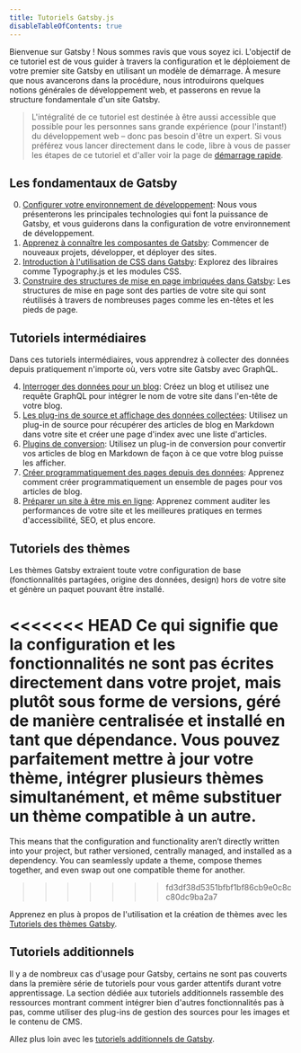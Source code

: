 ```yaml
---
title: Tutoriels Gatsby.js
disableTableOfContents: true
---
```


Bienvenue sur Gatsby ! Nous sommes ravis que vous soyez ici. L'objectif de ce tutoriel est de vous guider à travers la configuration et le déploiement de votre premier site Gatsby en utilisant un modèle de démarrage. À mesure que nous avancerons dans la procédure, nous introduirons quelques notions générales de développement web, et passerons en revue la structure fondamentale d'un site Gatsby.

> L'intégralité de ce tutoriel est destinée à être aussi accessible que possible pour les personnes sans grande expérience (pour l'instant!) du développement web – donc pas besoin d'être un expert. Si vous préférez vous lancer directement dans le code, libre à vous de passer les étapes de ce tutoriel et d'aller voir la page de [démarrage rapide](/docs/quick-start/).

## Les fondamentaux de Gatsby

0.  [Configurer votre environnement de développement](/tutorial/part-zero/): Nous vous présenterons les principales technologies qui font la puissance de Gatsby, et vous guiderons dans la configuration de votre environnement de développement.
1.  [Apprenez à connaître les composantes de Gatsby](/tutorial/part-one/): Commencer de nouveaux projets, développer, et déployer des sites.
1.  [Introduction à l'utilisation de CSS dans Gatsby](/tutorial/part-two/): Explorez des libraires comme Typography.js et les modules CSS.
1.  [Construire des structures de mise en page imbriquées dans Gatsby](/tutorial/part-three/): Les structures de mise en page sont des parties de votre site qui sont réutilisés à travers de nombreuses pages comme les en-têtes et les pieds de page.

## Tutoriels intermédiaires

Dans ces tutoriels intermédiaires, vous apprendrez à collecter des données depuis pratiquement n'importe où, vers votre site Gatsby avec GraphQL.

4.  [Interroger des données pour un blog](/tutorial/part-four/): Créez un blog et utilisez une requête GraphQL pour intégrer le nom de votre site dans l'en-tête de votre blog.
5.  [Les plug-ins de source et affichage des données collectées](/tutorial/part-five/): Utilisez un plug-in de source pour récupérer des articles de blog en Markdown dans votre site et créer une page d'index avec une liste d'articles.
6.  [Plugins de conversion](/tutorial/part-six/): Utilisez un plug-in de conversion pour convertir vos articles de blog en Markdown de façon à ce que votre blog puisse les afficher.
7.  [Créer programmatiquement des pages depuis des données](/tutorial/part-seven/): Apprenez comment créer programmatiquement un ensemble de pages pour vos articles de blog.
8.  [Préparer un site à être mis en ligne](/tutorial/part-eight/): Apprenez comment auditer les performances de votre site et les meilleures pratiques en termes d'accessibilité, SEO, et plus encore.

## Tutoriels des thèmes

Les thèmes Gatsby extraient toute votre configuration de base (fonctionnalités partagées, origine des données, design) hors de votre site et génère un paquet pouvant être installé.

<<<<<<< HEAD
Ce qui signifie que la configuration et les fonctionnalités ne sont pas écrites directement dans votre projet, mais plutôt sous forme de versions, géré de manière centralisée et installé en tant que dépendance. Vous pouvez parfaitement mettre à jour votre thème, intégrer plusieurs thèmes simultanément, et même substituer un thème compatible à un autre.
=======
This means that the configuration and functionality aren’t directly written into your project, but rather versioned, centrally managed, and installed as a dependency. You can seamlessly update a theme, compose themes together, and even swap out one compatible theme for another.
>>>>>>> fd3df38d5351bfbf1bf86cb9e0c8cc80dc9ba2a7

Apprenez en plus à propos de l'utilisation et la création de thèmes avec les [Tutoriels des thèmes Gatsby](/tutorial/theme-tutorials/).

## Tutoriels additionnels

Il y a de nombreux cas d'usage pour Gatsby, certains ne sont pas couverts dans la première série de tutoriels pour vous garder attentifs durant votre apprentissage. La section dédiée aux tutoriels additionnels rassemble des ressources montrant comment intégrer bien d'autres fonctionnalités pas à pas, comme utiliser des plug-ins de gestion des sources pour les images et le contenu de CMS.

Allez plus loin avec les [tutoriels additionnels de Gatsby](/tutorial/additional-tutorials/).
